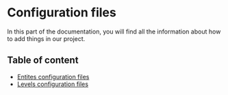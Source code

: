 # Configuration files

In this part of the documentation, you will find all the information about how to add things in our project.

## Table of content

- [Entites configuration files](./project/configurationFiles/entities)
- [Levels configuration files](./project/configurationFiles/levels)

